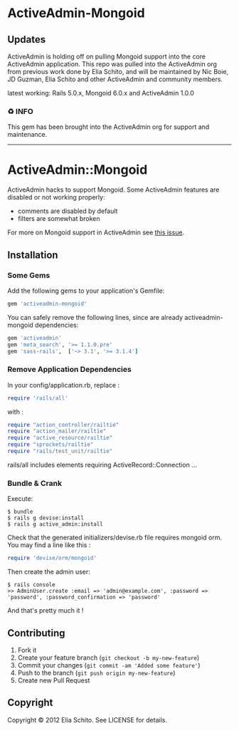 # ActiveAdmin-Mongoid

## Updates

ActiveAdmin is holding off on pulling Mongoid support into the core ActiveAdmin application.  This repo was pulled into the ActiveAdmin org from previous work done by Elia Schito, and will be maintained by Nic Boie, JD Guzman, Elia Schito and other ActiveAdmin and community members.

latest working: Rails 5.0.x, Mongoid 6.0.x and ActiveAdmin 1.0.0

### ♻️ INFO

This gem has been brought into the ActiveAdmin org for support and maintenance.  

---

# ActiveAdmin::Mongoid

ActiveAdmin hacks to support Mongoid.
Some ActiveAdmin features are disabled or not working properly:

- comments are disabled by default
- filters are somewhat broken

For more on Mongoid support in ActiveAdmin see [this issue](https://github.com/gregbell/active_admin/issues/26).

## Installation

### Some Gems
Add the following gems to your application's Gemfile:

```ruby
gem 'activeadmin-mongoid'
```

You can safely remove the following lines, since are already activeadmin-mongoid dependencies:

```ruby
gem 'activeadmin'
gem 'meta_search', '>= 1.1.0.pre'
gem 'sass-rails',  ['~> 3.1', '>= 3.1.4']
```

### Remove Application Dependencies
In your config/application.rb, replace :

```ruby
require 'rails/all'
```

with :

```ruby
require "action_controller/railtie"
require "action_mailer/railtie"
require "active_resource/railtie"
require "sprockets/railtie"
require "rails/test_unit/railtie"
```

rails/all includes elements requiring ActiveRecord::Connection ...

### Bundle & Crank

Execute:

    $ bundle
    $ rails g devise:install
    $ rails g active_admin:install

Check that the generated initializers/devise.rb file requires mongoid orm.
You may find a line like this :

```ruby
require 'devise/orm/mongoid'
```

Then create the admin user:

    $ rails console
    >> AdminUser.create :email => 'admin@example.com', :password => 'password', :password_confirmation => 'password'

And that's pretty much it !

## Contributing

1. Fork it
2. Create your feature branch (`git checkout -b my-new-feature`)
3. Commit your changes (`git commit -am 'Added some feature'`)
4. Push to the branch (`git push origin my-new-feature`)
5. Create new Pull Request

## Copyright

Copyright © 2012 Elia Schito. See LICENSE for details.
